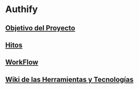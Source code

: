 # Authify

## [Objetivo del Proyecto](https://github.com/abdeltorres05/Login)

## [Hitos](https://github.com/abdeltorres05/Login/milestones)

## [WorkFlow](https://github.com/abdeltorres05/Login/blob/main/.github/workflows/main.yml)

## [Wiki de las Herramientas y Tecnologías](https://github.com/abdeltorres05/Login/wiki)
